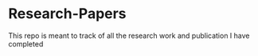 # Research-Papers
This repo is meant to track of all the research work and publication I have completed
